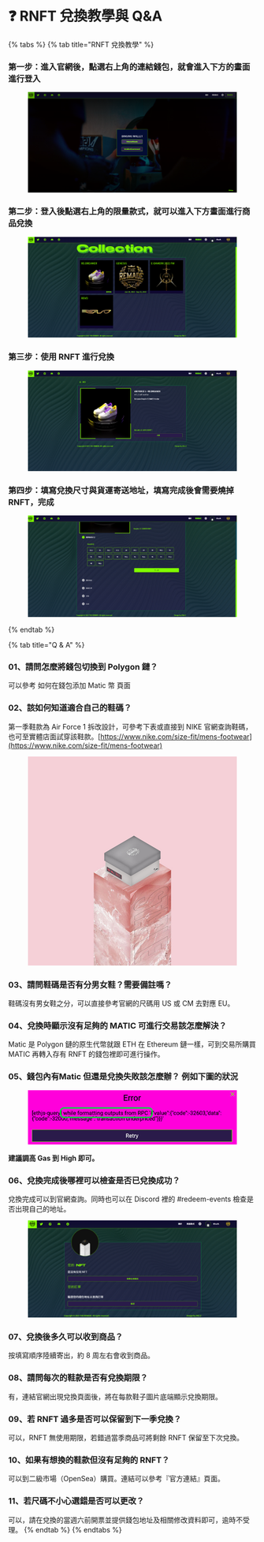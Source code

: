 # ❓ RNFT 兌換教學與 Q\&A

{% tabs %}
{% tab title="RNFT 兌換教學" %}
### 第一步：進入官網後，點選右上角的連結錢包，就會進入下方的畫面進行登入

<figure><img src=".gitbook/assets/a.png" alt=""><figcaption></figcaption></figure>

###

### 第二步：登入後點選右上角的**限量款式**，就可以進入下方畫面進行商品兌換

<figure><img src=".gitbook/assets/b.png" alt=""><figcaption></figcaption></figure>

### 第三步：使用 RNFT 進行兌換

<figure><img src=".gitbook/assets/c.png" alt=""><figcaption></figcaption></figure>

### 第四步：填寫兌換尺寸與貨運寄送地址，填寫完成後會需要燒掉 RNFT，完成

<figure><img src=".gitbook/assets/d.png" alt=""><figcaption></figcaption></figure>


{% endtab %}

{% tab title="Q & A" %}
### 01、請問怎麼將錢包切換到 Polygon 鏈？

可以參考 如何在錢包添加 Matic 幣 頁面



### 02、該如何知道適合自己的鞋碼？

第一季鞋款為 Air Force 1 拆改設計，可參考下表或直接到 NIKE 官網查詢鞋碼，也可至實體店面試穿該鞋款。[https://www.nike.com/size-fit/mens-footwear](https://www.nike.com/size-fit/mens-footwear)

<figure><img src=".gitbook/assets/07.jpg" alt=""><figcaption></figcaption></figure>



### 03、請問鞋碼是否有分男女鞋？需要備註嗎？

鞋碼沒有男女鞋之分，可以直接參考官網的尺碼用 US 或 CM 去對應 EU。



### 04、兌換時顯示沒有足夠的 MATIC 可進行交易該怎麼解決？

Matic 是 Polygon 鏈的原生代幣就跟 ETH 在 Ethereum 鏈一樣，可到交易所購買 MATIC 再轉入存有 RNFT 的錢包裡即可進行操作。



### 05、錢包內有Matic 但還是兌換失敗該怎麼辦？ 例如下圖的狀況

<figure><img src=".gitbook/assets/05.png" alt=""><figcaption></figcaption></figure>

**建議調高 Gas 到 High 即可。**



### 06、兌換完成後哪裡可以檢查是否已兌換成功？

兌換完成可以到官網查詢。同時也可以在 Discord 裡的 #redeem-events 檢查是否出現自己的地址。

<figure><img src=".gitbook/assets/04.png" alt=""><figcaption></figcaption></figure>



### 07、兌換後多久可以收到商品？

按填寫順序陸續寄出，約 8 周左右會收到商品。



### 08、請問每次的鞋款是否有兌換期限？

有，連結官網出現兌換頁面後，將在每款鞋子圖片底端顯示兌換期限。



### 09、若 RNFT 過多是否可以保留到下一季兌換？

可以，RNFT 無使用期限，若錯過當季商品可將剩餘 RNFT 保留至下次兌換。



### 10、如果有想換的鞋款但沒有足夠的 RNFT？

可以到二級市場（OpenSea）購買。連結可以參考『官方連結』頁面。



### 11、若尺碼不小心選錯是否可以更改？

可以，請在兌換的當週六前開票並提供錢包地址及相關修改資料即可，逾時不受理。
{% endtab %}
{% endtabs %}
